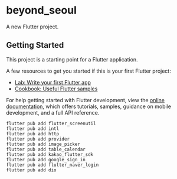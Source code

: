 # beyond_seoul

A new Flutter project.

## Getting Started

This project is a starting point for a Flutter application.

A few resources to get you started if this is your first Flutter project:

- [Lab: Write your first Flutter app](https://docs.flutter.dev/get-started/codelab)
- [Cookbook: Useful Flutter samples](https://docs.flutter.dev/cookbook)

For help getting started with Flutter development, view the
[online documentation](https://docs.flutter.dev/), which offers tutorials,
samples, guidance on mobile development, and a full API reference.

```
flutter pub add flutter_screenutil
flutter pub add intl
flutter pub add http
flutter pub add provider
flutter pub add image_picker
flutter pub add table_calendar
flutter pub add kakao_flutter_sdk
flutter pub add google_sign_in
flutter pub add flutter_naver_login
flutter pub add dio
```